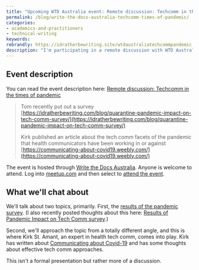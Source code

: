 ```yaml
---
title: "Upcoming WTD Australia event: Remote discussion: Techcomm in the times of pandemic"
permalink: /blog/write-the-docs-australia-techcomm-times-of-pandemic/
categories:
- academics-and-practitioners
- technical-writing
keywords:
rebrandly: https://idratherbewriting.site/wtdaustraliatechcommpandemic
description: "I'm participating in a remote discussion with WTD Australia this Friday, May 29, 2020, in an event called <a href='https://www.meetup.com/Write-the-Docs-Australia/events/270641270/'>Techcomm in the times of pandemic</a>. Other participants include Kirk St. Amant, Swapnil Ogale, and Sarah Maddox."
---
```


## Event description

You can read the event description here: [Remote discussion: Techcomm in the times of pandemic](https://www.meetup.com/Write-the-Docs-Australia/events/270641270/)

> Tom recently put out a survey [https://idratherbewriting.com/blog/quarantine-pandemic-impact-on-tech-comm-survey/](https://idratherbewriting.com/blog/quarantine-pandemic-impact-on-tech-comm-survey/)
>
> Kirk published an article about the tech comm facets of the pandemic that health communicators have been working in or against [https://communicating-about-covid19.weebly.com/](https://communicating-about-covid19.weebly.com/)

The event is hosted through [Write the Docs Australia](https://www.meetup.com/Write-the-Docs-Australia/events/). Anyone is welcome to attend. Log into [meetup.com](https://www.meetup.com) and then select to [attend the event](https://www.meetup.com/Write-the-Docs-Australia/events/270641270/).

## What we'll chat about

We'll talk about two topics, primarily. First, the [results of the pandemic survey](https://www.questionpro.com/t/PGzGMZhSHg). (I also recently posted thoughts about this here: [Results of Pandemic Impact on Tech Comm survey](https://idratherbewriting.com/blog/results-of-pandemic-impact-on-tech-comm-survey/).)

Second, we'll approach the topic from a totally different angle, and this is where Kirk St. Amant, an expert in health tech comm, comes into play. Kirk has written about [Communicating about Covid-19](https://communicating-about-covid19.weebly.com/) and has some thoughts about effective tech comm approaches.

This isn't a formal presentation but rather more of a discussion. 
